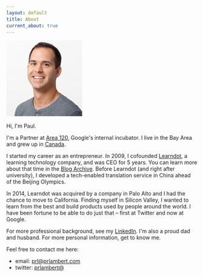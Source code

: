 ```yaml
---
layout: default
title: About
current_about: true
---
```


![Headshot](/images/Paul-headshot-compressed.jpg)

Hi, I'm Paul. 

I'm a Partner at [Area 120](https://area120.google.com), Google's internal incubator. I live in the Bay Area and grew up in <a href="https://en.wikipedia.org/wiki/Calgary">Canada</a>.

I started my career as an entrepreneur. In 2009, I cofounded <a href="https://www.learndot.com/">Learndot</a>, a learning technology company, and was CEO for 5 years. You can learn more about that time in the [Blog Archive](/blog/). Before Learndot (and right after university), I developed a tech-enabled translation service in China ahead of the Beijing Olympics. 

In 2014, Learndot was acquired by a company in Palo Alto and I had the chance to move to California. Finding myself in Silicon Valley, I wanted to learn from the best and build products used by people around the world. I have been fortune to be able to do just that – first at Twitter and now at Google. 

For more professional background, see my <a href="https://www.linkedin.com/in/paulrolandlambert/">LinkedIn</a>. I'm also a proud dad and husband. For more personal information, get to know me. 

Feel free to contact me here: 
* email: <a href="mailto:prl@prlambert.com">prl@prlambert.com</a>
* twitter: <a href="https://twitter.com/prlambert">prlambert@</a>
